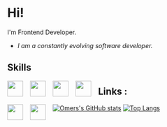 # Hi!

I'm Frontend Developer.

* *I am a constantly evolving software developer.*

## Skills
<div>
  <img style="height:36px;float:left;margin-right:16px;" 
src="https://upload.wikimedia.org/wikipedia/commons/thumb/4/47/React.svg/250px-React.svg.png"/>
  <img style="height:36px;float:left;margin-right:16px;" 
src="https://upload.wikimedia.org/wikipedia/commons/thumb/d/d5/CSS3_logo_and_wordmark.svg/1200px-CSS3_logo_and_wordmark.svg.png"/>  
  <img style="height:36px;float:left;margin-right:16px;" 
src="https://upload.wikimedia.org/wikipedia/commons/thumb/9/99/Unofficial_JavaScript_logo_2.svg/70px-Unofficial_JavaScript_logo_2.svg.png"/>
  <img style="height:36px;float:left;margin-right:16px;" 
src="https://upload.wikimedia.org/wikipedia/commons/thumb/6/61/HTML5_logo_and_wordmark.svg/1024px-HTML5_logo_and_wordmark.svg.png"/> 
</div>

## Links :
  
[<img style="height:36px;float:left;margin-right:16px;" 
src='https://cdn.freelogovectors.net/wp-content/uploads/2020/01/linkedin-logo.png'>](https://www.linkedin.com/in/omerkorr/)
[<img style="height:36px;float:left;margin-right:16px;" 
src='https://1.bp.blogspot.com/-ULT9oDhqr24/XJYCrttOEpI/AAAAAAAAJYE/inXHXlzblBI3SbcGpiUj4TMNj-E8uPlaQCK4BGAYYCw/s1600/logo%2Bhackerrank%2Bicon.png'>](https://www.hackerrank.com/omerkorr)

[![Omers's GitHub stats](https://github-readme-stats.vercel.app/api?username=omerKor&theme=default)](https://github.com/anuraghazra/github-readme-stats)
[![Top Langs](https://github-readme-stats.vercel.app/api/top-langs/?username=omerKor&layout=compact)](https://github.com/anuraghazra/github-readme-stats)

